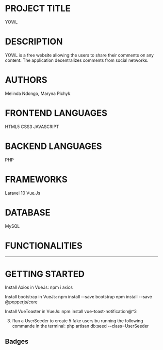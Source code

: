 # PROJECT TITLE
YOWL

# DESCRIPTION
YOWL is a free website allowing the users to share their comments on any content. The application decentralizes comments from social networks.

# AUTHORS
Melinda Ndongo, Maryna Pichyk

# FRONTEND LANGUAGES
HTML5
CSS3
JAVASCRIPT

# BACKEND LANGUAGES
PHP

# FRAMEWORKS
Laravel 10
Vue.Js

# DATABASE
MySQL


# FUNCTIONALITIES


---

# GETTING STARTED
Install Axios in VueJs:
npm i axios

Install bootstrap in VueJs:
npm install --save bootstrap
npm install --save @popperjs/core

Install VueToaster in VueJs:
npm install vue-toast-notification@^3

3. Run a UserSeeder to create 5 fake users bu running the following commande in the terminal: 
php artisan db:seed --class=UserSeeder

## Badges


